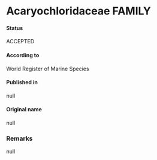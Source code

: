 Acaryochloridaceae FAMILY
=======

#### Status
ACCEPTED

#### According to
World Register of Marine Species

#### Published in
null

#### Original name
null

### Remarks
null
